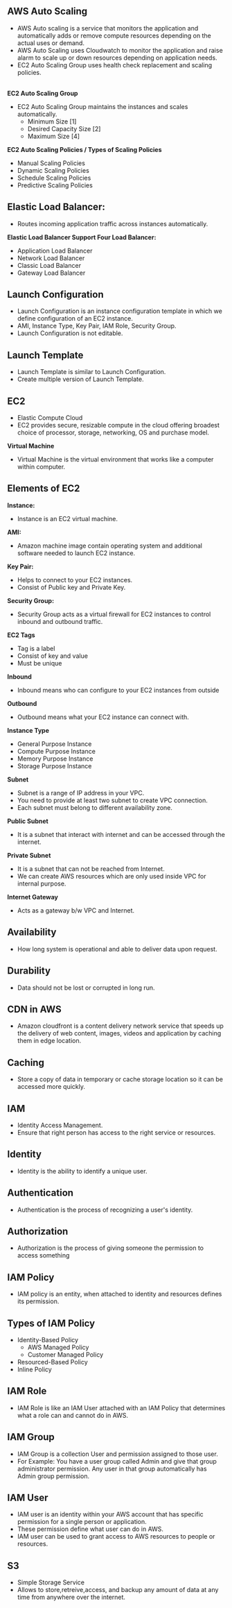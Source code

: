 ## AWS Auto Scaling
- AWS Auto scaling is a service that monitors the application and automatically adds or remove compute resources depending on the actual uses or demand.
- AWS Auto Scaling uses Cloudwatch to monitor the application and raise alarm to scale up or down resources depending on application needs.
- EC2 Auto Scaling Group uses health check replacement and scaling policies.<br/><br/>

**EC2 Auto Scaling Group**
- EC2 Auto Scaling Group maintains the instances and scales automatically.
  - Minimum Size [1]
  - Desired Capacity Size [2]
  - Maximum Size [4]<br/>

**EC2 Auto Scaling Policies / Types of Scaling Policies**
- Manual Scaling Policies
- Dynamic Scaling Policies
- Schedule Scaling Policies
- Predictive Scaling Policies

## Elastic Load Balancer:
- Routes incoming application traffic across instances automatically.<br/>

**Elastic Load Balancer Support Four Load Balancer:**
- Application Load Balancer
- Network Load Balancer 
- Classic Load Balancer
- Gateway Load Balancer

## Launch Configuration
- Launch Configuration is an instance configuration template in which we define configuration of an EC2 instance.
- AMI, Instance Type, Key Pair, IAM Role, Security Group.
- Launch Configuration is not editable.

## Launch Template
- Launch Template is similar to Launch Configuration.
- Create multiple version of Launch Template.

## EC2
- Elastic Compute Cloud
- EC2 provides secure, resizable compute in the cloud offering broadest choice of processor, storage, networking, OS and purchase model.

**Virtual Machine**
- Virtual Machine is the virtual environment that works like a computer within computer.


## Elements of EC2
**Instance:** <br/>
- Instance is an EC2 virtual machine.<br/>

**AMI:** <br/>
- Amazon machine image contain operating system and additional software needed to launch EC2 instance.<br/>

**Key Pair:** <br/>
- Helps to connect to your EC2 instances.<br/>
- Consist of Public key and Private Key.<br/>

**Security Group:** <br/>
- Security Group acts as a virtual firewall for EC2 instances to control inbound and outbound traffic.<br/>
 
**EC2 Tags** <br/>
- Tag is a label<br/>
- Consist of key and value<br/>
- Must be unique<br/>

**Inbound**<br/>
- Inbound means who can configure to your EC2 instances from outside<br/>

**Outbound** <br/>
- Outbound means what your EC2 instance can connect with.<br/>


**Instance Type**<br/>
- General Purpose Instance<br/>
- Compute Purpose Instance<br/>
- Memory Purpose Instance<br/>
- Storage Purpose Instance<br/>


**Subnet**<br/>
- Subnet is a range of IP address in your VPC.<br/>
- You need to provide at least two subnet to create VPC connection.<br/>
- Each subnet must belong to different availability zone.<br/>


**Public Subnet**<br/>
- It is a subnet that interact with internet and can be accessed through the internet.<br/>

**Private Subnet**<br/>
- It is a subnet that can not be reached from Internet.<br/>
- We can create AWS resources which are only used inside VPC for internal purpose.<br/>

**Internet Gateway**<br/>
- Acts as a gateway b/w VPC and Internet.

## Availability
- How long system is operational and able to deliver data upon request.

## Durability
- Data should not be lost or corrupted in long run.


## CDN in AWS
- Amazon cloudfront is a content delivery network service that speeds up the delivery of web content, images, videos and application by caching them in edge location.

## Caching 
- Store a copy of data in temporary or cache storage location so it can be accessed more quickly.

## IAM
- Identity Access Management.
- Ensure that right person has access to the right service or resources.

## Identity
- Identity is the ability to identify a unique user.

## Authentication
- Authentication is the process of recognizing a user's identity.

## Authorization
- Authorization is the process of giving someone the permission to access something



## IAM Policy
- IAM policy is an entity, when attached to identity and resources defines its permission.

## Types of IAM Policy
- Identity-Based Policy
  - AWS Managed Policy
  - Customer Managed Policy
- Resourced-Based Policy
- Inline Policy


## IAM Role
- IAM Role is like an IAM User attached with an IAM Policy that determines what a role can and cannot do in AWS.


## IAM Group
- IAM Group is a collection User and permission assigned to those user.
- For Example: You have a user group called Admin and give that group administrator permission. Any user in that group automatically has Admin group permission.


## IAM User
- IAM user is an identity within your AWS account that has specific permission for a single person or application.
- These permission define what user can do in AWS.
- IAM user can be used to grant access to AWS resources to people or resources.


## S3
- Simple Storage Service
- Allows to store,retreive,access, and backup any amount of data at any time from anywhere over the internet.


